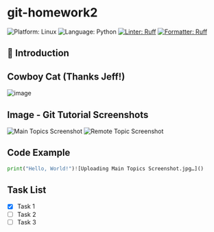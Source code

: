 # git-homework2

![Platform: Linux](https://img.shields.io/badge/Linux-FCC624?style=for-the-badge&logo=linux&logoColor=black)
![Language: Python](https://img.shields.io/badge/Language-Python-blue)
[![Linter: Ruff](https://img.shields.io/badge/Linter-Ruff-brightgreen?style=flat-square)](https://github.com/charliermarsh/ruff)
[![Formatter: Ruff](https://img.shields.io/badge/Formatter-Ruff-brightgreen?style=flat-square)](https://github.com/charliermarsh/ruff)

## 📝 Introduction

## Cowboy Cat (Thanks Jeff!)
![image](https://github.com/user-attachments/assets/b18204c8-14f1-4d5e-bdae-4182dbdfad39)

## Image - Git Tutorial Screenshots
![Main Topics Screenshot](https://github.com/user-attachments/assets/86eca7dd-a7a7-438c-a91a-9966cc323559)
![Remote Topic Screenshot](https://github.com/user-attachments/assets/30d26ecc-27c4-49f7-9b4c-211a4a82b154)

## Code Example

```python
print("Hello, World!")![Uploading Main Topics Screenshot.jpg…]()

```

## Task List

- [x] Task 1
- [ ] Task 2
- [ ] Task 3
